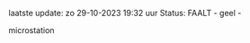 laatste update: 
zo 29-10-2023 19:32   uur 
Status: FAALT - geel - 
<div class="service Y">microstation</div>